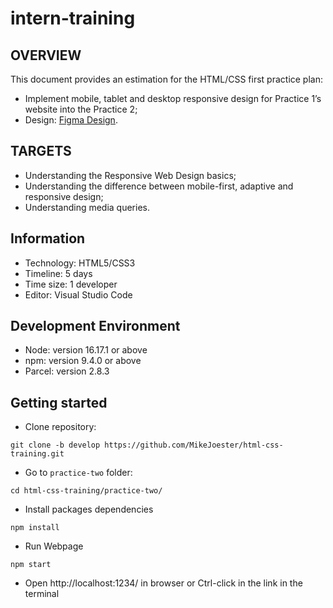 # intern-training

## OVERVIEW
This document provides an estimation for the HTML/CSS first practice plan:
- Implement mobile, tablet and desktop responsive design for Practice 1’s website into the Practice 2;
- Design: [Figma Design](https://www.figma.com/file/D65OHCz4xqAK1Y4FF4TLmaS2/Hofmann-UI-Kit?node-id=1%3A678&t=HlrdRFt68zczjv4b-0).


## TARGETS
- Understanding the Responsive Web Design basics;
- Understanding the difference between mobile-first, adaptive and responsive design;
- Understanding media queries.



## Information
- Technology: HTML5/CSS3
- Timeline: 5 days
- Time size: 1 developer
- Editor: Visual Studio Code


## Development Environment
- Node: version 16.17.1 or above
- npm: version 9.4.0 or above
- Parcel: version 2.8.3


## Getting started

- Clone repository:
~~~
git clone -b develop https://github.com/MikeJoester/html-css-training.git
~~~
- Go to `practice-two` folder:
~~~
cd html-css-training/practice-two/
~~~
- Install packages dependencies
~~~
npm install
~~~
- Run Webpage
~~~
npm start
~~~
- Open http://localhost:1234/ in browser or Ctrl-click in the link in the terminal
